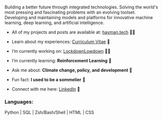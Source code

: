 <p align="left">Building a better future through integrated technologies. Solving the world's most pressing and fascinating problems with an evolving toolset. Developing and maintaining models and platforms for innovative machine learning, deep learning, and artificial intelligence.</p>  

- All of my projects and posts are available at: [hayman.tech](https://hayman.tech) 👨‍💻

- Learn about my experiences: [Curriculum Vitae](https://bigdata416011915.files.wordpress.com/2020/12/michaelhaymancv201210.pdf) 📄

- I’m currently working on: [LockdownLowdown](https://github.com/mdghayman/Scarecrow) 👨‍🌾
- I’m currently learning: **Reinforcement Learning** 👾

- Ask me about: **Climate change, policy, and development** 🌱

- Fun fact: **I used to be a sommelier** 🍷

- Connect with me here: [LinkedIn](https://linkedin.com/in/michael-hayman-uk) 👋

<h3 align="left">Languages:</h3>
Python | SQL | Zsh/Bash/Shell | HTML | CSS
